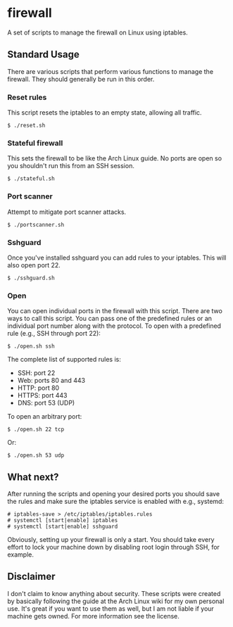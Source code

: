 # firewall

A set of scripts to manage the firewall on Linux using iptables.

## Standard Usage

There are various scripts that perform various functions to manage the firewall. They should generally be run in this order.

### Reset rules

This script resets the iptables to an empty state, allowing all traffic.

    $ ./reset.sh

### Stateful firewall

This sets the firewall to be like the Arch Linux guide. No ports are open so you shouldn't run this from an SSH session.

    $ ./stateful.sh

### Port scanner

Attempt to mitigate port scanner attacks.

    $ ./portscanner.sh

### Sshguard

Once you've installed sshguard you can add rules to your iptables. This will also open port 22.

    $ ./sshguard.sh

### Open

You can open individual ports in the firewall with this script. There are two ways to call this script. You can pass one of the predefined rules or an individual port number along with the protocol. To open with a predefined rule (e.g., SSH through port 22):

    $ ./open.sh ssh

The complete list of supported rules is:
* SSH: port 22
* Web: ports 80 and 443
* HTTP: port 80
* HTTPS: port 443
* DNS: port 53 (UDP)

To open an arbitrary port:

    $ ./open.sh 22 tcp

Or:

    $ ./open.sh 53 udp

## What next?

After running the scripts and opening your desired ports you should save the rules and make sure the iptables service is enabled with e.g., systemd:

    # iptables-save > /etc/iptables/iptables.rules
    # systemctl [start|enable] iptables
    # systemctl [start|enable] sshguard

Obviously, setting up your firewall is only a start. You should take every effort to lock your machine down by disabling root login through SSH, for example.

## Disclaimer

I don't claim to know anything about security. These scripts were created by basically following the guide at the Arch Linux wiki for my own personal use. It's great if you want to use them as well, but I am not liable if your machine gets owned. For more information see the license.
